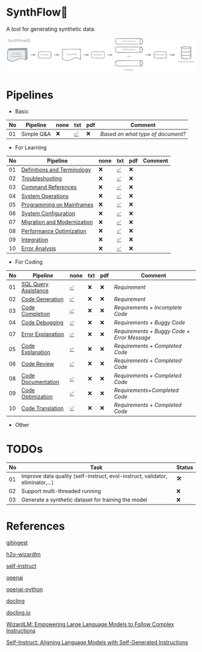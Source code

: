# SynthFlow🍃

A tool for generating synthetic data.

<div align="center">
  <img src="assets/imgs/synthflow.svg">
</div>

# Pipelines

- Basic

|No|Pipeline|none|txt|pdf|Comment|
|---|---|---|---|---|---|
|01|Simple Q&A|❌|[✅](pipelines/Basic.py#L4)|❌|*Based on what type of document?*|

- For Learning

|No|Pipeline|none|txt|pdf|Comment|
|---|---|---|---|---|---|
|01|[Definitions and Terminology](docs/mainframe_learning_instruction_data.md#1-definitions-and-terminology)|❌|[✅](pipelines/Learning.py#L572)|❌||
|02|[Troubleshooting](docs/mainframe_learning_instruction_data.md#2-troubleshooting)|❌|[✅](pipelines/Learning.py#L513)|❌||
|03|[Command References](docs/mainframe_learning_instruction_data.md#3-command-references)|❌|[✅](pipelines/Learning.py#L454)|❌||
|04|[System Operations](docs/mainframe_learning_instruction_data.md#4-system-operations)|❌|[✅](pipelines/Learning.py#L395)|❌||
|05|[Programming on Mainframes](docs/mainframe_learning_instruction_data.md#5-programming-on-mainframes)|❌|[✅](pipelines/Learning.py#L336)|❌||
|06|[System Configuration](docs/mainframe_learning_instruction_data.md#6-system-configuration)|❌|[✅](pipelines/Learning.py#L276)|❌||
|07|[Migration and Modernization](docs/mainframe_learning_instruction_data.md#7-migration-and-modernization)|❌|[✅](pipelines/Learning.py#L217)|❌||
|08|[Performance Optimization](docs/mainframe_learning_instruction_data.md#8-performance-optimization)|❌|[✅](pipelines/Learning.py#L158)|❌||
|09|[Integration](docs/mainframe_learning_instruction_data.md#9-integration)|❌|[✅](pipelines/Learning.py#L99)|❌||
|10|[Error Analysis](docs/mainframe_learning_instruction_data.md#10-error-analysis)|❌|[✅](pipelines/Learning.py#L40)|❌||

- For Coding

|No|Pipeline|none|txt|pdf|Comment|
|---|---|---|---|---|---|
|01|[SQL Query Assistance](docs/coding_instruction_data.md#10-sql-query-assistance)|[✅](pipelines/Coding.py#L40)|❌|❌|*Requirement*|
|02|[Code Generation](docs/coding_instruction_data.md#3-code-generation)|[✅](pipelines/Coding.py#L570)|❌|❌|*Requirement*|
|03|[Code Completion](docs/coding_instruction_data.md#4-code-completion)|[✅](pipelines/Coding.py#L486)|❌|❌|*Requirements + Incomplete Code*|
|04|[Code Debugging](docs/coding_instruction_data.md#2-code-debugging)|[✅](pipelines/Coding.py#L626)|❌|❌|*Requirements + Buggy Code*|
|07|[Error Explanation](docs/coding_instruction_data.md#8-error-explanation)|[✅](pipelines/Coding.py#L181)|❌|❌|*Requirements + Buggy Code + Error Message*|
|05|[Code Explanation](docs/coding_instruction_data.md#1-code-explanation)|[✅](pipelines/Coding.py#L685)|❌|❌|*Requirements + Completed Code*|
|06|[Code Review](docs/coding_instruction_data.md#7-code-review)|[✅](pipelines/Coding.py#L243)|❌|❌|*Requirements + Completed Code*|
|08|[Code Documentation](docs/coding_instruction_data.md#9-code-documentation)|[✅](pipelines/Coding.py#L97)|❌|❌|*Requirements + Completed Code*|
|09|[Code Optimization](docs/coding_instruction_data.md#6-optimization-suggestions)|[✅](pipelines/Coding.py#L329)|❌|❌|*Requirements+Completed Code*|
|10|[Code Translation](docs/coding_instruction_data.md#5-code-translation)|[✅](pipelines/Coding.py#L410)|❌|❌|*Requirements + Completed Code*|


- Other

# TODOs
| No | Task                                         | Status |
|----|----------------------------------------------|--------|
| 01 | Improve data quality (self-instruct, evol-instruct, validator, eliminator,...)  | 🛠️     |
| 02 | Support multi-threaded running               | ❌     |
| 03 | Generate a synthetic dataset for training the model | ❌ |

# References

[gitingest](https://github.com/cyclotruc/gitingest)

[h2o-wizardlm](https://github.com/h2oai/h2o-wizardlm?tab=readme-ov-file)

[self-instruct](https://github.com/yizhongw/self-instruct)

[openai](https://platform.openai.com/docs/overview)

[openai-python](https://github.com/locchh/openai-python)

[docling](https://github.com/DS4SD/docling)

[docling.io](https://ds4sd.github.io/docling/#ibm-open-source-ai)

[WizardLM: Empowering Large Language Models to Follow Complex Instructions](https://arxiv.org/abs/2304.12244)

[Self-Instruct: Aligning Language Models with Self-Generated Instructions](https://arxiv.org/abs/2212.10560)